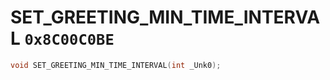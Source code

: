 # SET_GREETING_MIN_TIME_INTERVAL `0x8C00C0BE`

```cpp
void SET_GREETING_MIN_TIME_INTERVAL(int _Unk0);
```